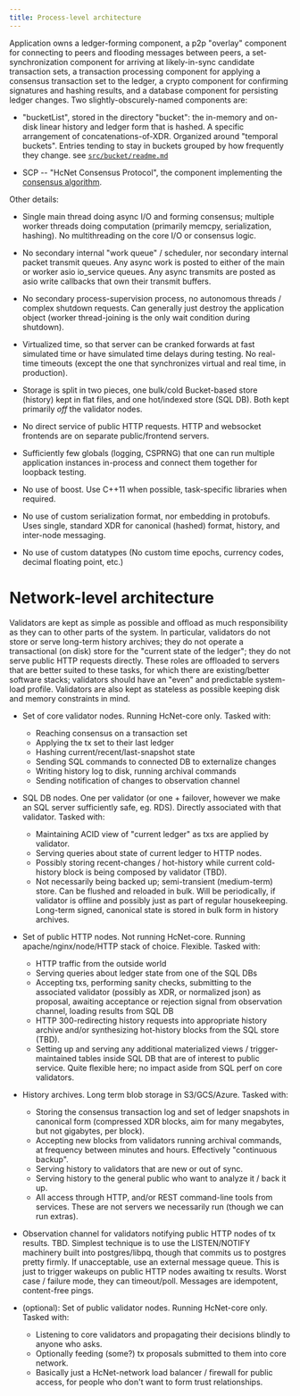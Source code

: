 ```yaml
---
title: Process-level architecture
---
```


Application owns a ledger-forming component, a p2p "overlay" component for
connecting to peers and flooding messages between peers, a set-synchronization
component for arriving at likely-in-sync candidate transaction sets, a
transaction processing component for applying a consensus transaction set to
the ledger, a crypto component for confirming signatures and hashing results,
and a database component for persisting ledger changes.
Two slightly-obscurely-named components are:

  - "bucketList", stored in the directory "bucket": the in-memory and on-disk
    linear history and ledger form that is hashed. A specific arrangement of
    concatenations-of-XDR. Organized around "temporal buckets". Entries tending
	to stay in buckets grouped by how frequently they change.
	see [`src/bucket/readme.md`](/src/bucket/readme.md)

  - SCP -- "HcNet Consensus Protocol", the component implementing the
    [consensus algorithm](https://www.HcNet.org/papers/HcNet-consensus-protocol.pdf).

Other details:

  - Single main thread doing async I/O and forming consensus; multiple
    worker threads doing computation (primarily memcpy, serialization,
    hashing). No multithreading on the core I/O or consensus logic.

  - No secondary internal "work queue" / scheduler, nor secondary internal
    packet transmit queues. Any async work is posted to either of the main
    or worker asio io_service queues. Any async transmits are posted as
    asio write callbacks that own their transmit buffers.

  - No secondary process-supervision process, no autonomous threads /
    complex shutdown requests. Can generally just destroy the application
    object (worker thread-joining is the only wait condition during
    shutdown).

  - Virtualized time, so that server can be cranked forwards at fast
    simulated time or have simulated time delays during testing. No
    real-time timeouts (except the one that synchronizes virtual and real
    time, in production).

  - Storage is split in two pieces, one bulk/cold Bucket-based store (history)
    kept in flat files, and one hot/indexed store (SQL DB). Both kept primarily
    _off_ the validator nodes.

  - No direct service of public HTTP requests. HTTP and websocket frontends
    are on separate public/frontend servers.

  - Sufficiently few globals (logging, CSPRNG) that one can run multiple
    application instances in-process and connect them together for loopback
    testing.

  - No use of boost. Use C++11 when possible, task-specific libraries
    when required.

  - No use of custom serialization format, nor embedding in protobufs. Uses
    single, standard XDR for canonical (hashed) format, history, and
    inter-node messaging.

  - No use of custom datatypes (No custom time epochs, currency codes, decimal
    floating point, etc.)


Network-level architecture
==========================

Validators are kept as simple as possible and offload as much responsibility as
they can to other parts of the system. In particular, validators do not store
or serve long-term history archives; they do not operate a transactional
(on disk) store for the "current state of the ledger"; they do not serve public
HTTP requests directly. These roles are offloaded to servers that are better
suited to these tasks, for which there are existing/better software stacks;
validators should have an "even" and predictable system-load profile. Validators
are also kept as stateless as possible keeping disk and memory constraints in
mind.

- Set of core validator nodes. Running HcNet-core only. Tasked with:
  - Reaching consensus on a transaction set
  - Applying the tx set to their last ledger
  - Hashing current/recent/last-snapshot state
  - Sending SQL commands to connected DB to externalize changes
  - Writing history log to disk, running archival commands
  - Sending notification of changes to observation channel

- SQL DB nodes. One per validator (or one + failover, however we make an
  SQL server sufficiently safe, eg. RDS). Directly associated with that
  validator. Tasked with:
  - Maintaining ACID view of "current ledger" as txs are applied by validator.
  - Serving queries about state of current ledger to HTTP nodes.
  - Possibly storing recent-changes / hot-history while current
    cold-history block is being composed by validator (TBD).
  - Not necessarily being backed up; semi-transient (medium-term)
    store. Can be flushed and reloaded in bulk. Will be periodically, if
    validator is offline and possibly just as part of regular
    housekeeping. Long-term signed, canonical state is stored in bulk form
    in history archives.

- Set of public HTTP nodes. Not running HcNet-core. Running
  apache/nginx/node/HTTP stack of choice. Flexible. Tasked with:
  - HTTP traffic from the outside world
  - Serving queries about ledger state from one of the SQL DBs
  - Accepting txs, performing sanity checks, submitting to the associated
    validator (possibly as XDR, or normalized json) as proposal, awaiting
    acceptance or rejection signal from observation channel, loading results
    from SQL DB
  - HTTP 300-redirecting history requests into appropriate history archive
    and/or synthesizing hot-history blocks from the SQL store (TBD).
  - Setting up and serving any additional materialized views /
    trigger-maintained tables inside SQL DB that are of interest to public
    service. Quite flexible here; no impact aside from SQL perf on core
    validators.

- History archives. Long term blob storage in S3/GCS/Azure. Tasked with:
  - Storing the consensus transaction log and set of ledger snapshots in
    canonical form (compressed XDR blocks, aim for many megabytes, but not
    gigabytes, per block).
  - Accepting new blocks from validators running archival commands, at
    frequency between minutes and hours. Effectively "continuous backup".
  - Serving history to validators that are new or out of sync.
  - Serving history to the general public who want to analyze it / back it up.
  - All access through HTTP, and/or REST command-line tools from services.
    These are not servers we necessarily run (though we can run extras).

- Observation channel for validators notifying public HTTP nodes of tx
  results. TBD. Simplest technique is to use the LISTEN/NOTIFY machinery
  built into postgres/libpq, though that commits us to postgres pretty
  firmly. If unacceptable, use an external message queue. This is just to
  trigger wakeups on public HTTP nodes awaiting tx results. Worst case /
  failure mode, they can timeout/poll. Messages are idempotent,
  content-free pings.

- (optional): Set of public validator nodes. Running HcNet-core only. Tasked
with:
  - Listening to core validators and propagating their decisions blindly
    to anyone who asks.
  - Optionally feeding (some?) tx proposals submitted to them into core network.
  - Basically just a HcNet-network load balancer / firewall for public access,
    for people who don't want to form trust relationships.
